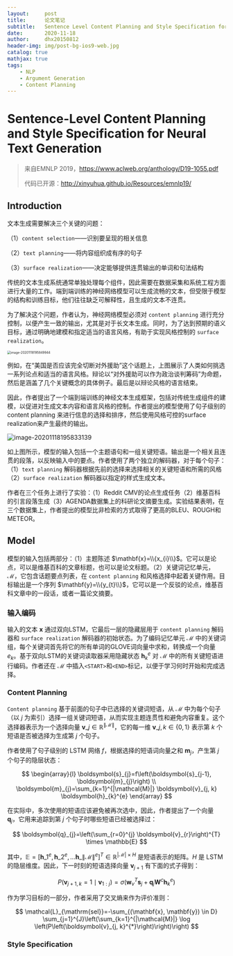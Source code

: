```yaml
---
layout:     post
title:      论文笔记
subtitle:   Sentence Level Content Planning and Style Specification for Neural Text Generation
date:       2020-11-18
author:     dhx20150812
header-img: img/post-bg-ios9-web.jpg
catalog: true
mathjax: true
tags:
    - NLP
    - Argument Generation
    - Content Planning
---
```


# Sentence-Level Content Planning and Style Specification for Neural Text Generation

> 来自EMNLP 2019，<https://www.aclweb.org/anthology/D19-1055.pdf>
>
> 代码已开源：<http://xinyuhua.github.io/Resources/emnlp19/>

##  Introduction

文本生成需要解决三个关键的问题：

（1）`content selection`——识别要呈现的相关信息

（2）`text planning`——将内容组织成有序的句子

（3）`surface realization`——决定能够提供连贯输出的单词和句法结构

传统的文本生成系统通常单独处理每个组件，因此需要在数据采集和系统工程方面进行大量的工作。端到端训练的神经网络模型可以生成流畅的文本，但受限于模型的结构和训练目标，他们往往缺乏可解释性，且生成的文本不连贯。

为了解决这个问题，作者认为，神经网络模型必须对 `content planning` 进行充分控制，以便产生一致的输出，尤其是对于长文本生成。同时，为了达到预期的语义目标，通过明确地建模和指定适当的语言风格，有助于实现风格控制的 `surface realization`。

<img src="https://note.youdao.com/yws/api/personal/file/WEB6e1dcad63165cd7dbb797c0fc3cfef43?method=download&shareKey=f638258f272c5d62e3cb0e11b3f18e81" alt="image-20201118195849944" style="zoom:50%;" />

例如，在“美国是否应该完全切断对外援助”这个话题上，上图展示了人类如何挑选一系列论点和适当的语言风格。辩论以“对外援助可以作为政治谈判筹码”为命题，然后是涵盖了几个关键概念的具体例子。最后是以辩论风格的语言结束。

因此，作者提出了一个端到端训练的神经文本生成框架，包括对传统生成组件的建模，以促进对生成文本内容和语言风格的控制。作者提出的模型使用了句子级别的 content planning 来进行信息的选择和排序，然后使用风格可控的surface realization来产生最终的输出。

![image-20201118195833139](https://note.youdao.com/yws/api/personal/file/WEB692f57f44765614bf437edfda740ff33?method=download&shareKey=846ddcfefc142200b0a34322df1af374)

如上图所示，模型的输入包括一个主题语句和一组关键短语。输出是一个相关且连贯的段落，以反映输入中的要点。作者使用了两个独立的解码器，对于每个句子：（1）`text planning` 解码器根据先前的选择来选择相关的关键短语和所需的风格（2）`surface realization` 解码器以指定的样式生成文本。

作者在三个任务上进行了实验：（1）Reddit CMV的论点生成任务（2）维基百科的引言段落生成（3）AGENDA数据集上的科研论文摘要生成。实验结果表明，在三个数据集上，作者提出的模型比非检索的方式取得了更高的BLEU、ROUGH和METEOR。

## Model

模型的输入包括两部分：（1）主题陈述 $\mathbf{x}=\\{x_{i}\\}$。它可以是论点，可以是维基百科的文章标题，也可以是论文标题。（2）关键词记忆单元，$\mathcal{M}$，它包含话题要点列表，在 `content planning` 和风格选择中起着关键作用。目标输出是一个序列 $\mathbf{y}=\\{y_{t}\\}$，它可以是一个反驳的论点，维基百科文章中的一段话，或者一篇论文摘要。

### 输入编码

输入的文本 $\mathbf{x}$ 通过双向LSTM，它最后一层的隐藏层用于 `content planning` 解码器和  `surface realization` 解码器的初始状态。为了编码记忆单元 $\mathcal{M}$ 中的关键词组，每个关键词首先将它的所有单词的GLOVE词向量中求和，转换成一个向量 $e_{k}$。基于双向LSTM的关键词读取器采用隐藏状态 $\boldsymbol{h}_{k}^{e}$ 对 $\mathcal{M}$ 中的所有关键短语进行编码。作者还在 $\mathcal{M}$ 中插入`<START>`和`<END>`标记，以便于学习何时开始和完成选择。

### Content Planning

`Content planning` 基于前面的句子中已选择的关键词短语，从 $\mathcal{M}$ 中为每个句子（以 $j$ 为索引）选择一组关键词短语，从而实现主题连贯性和避免内容重复。这个选择器表示为一个选择向量 $\boldsymbol{v}\_{j} \in \mathbb{R}^{\|\mathcal{M}\|}$，它的每一维 $\boldsymbol{v}\_{j, k} \in\{0,1\}$ 表示第 $k$ 个短语是否被选择为生成第 $j$ 个句子。

作者使用了句子级别的 LSTM 网络 $f$，根据选择的短语词向量之和 $\boldsymbol{m}_{j}$，产生第 $j$ 个句子的隐层状态：

$$
\begin{array}{l}
\boldsymbol{s}_{j}=f\left(\boldsymbol{s}_{j-1}, \boldsymbol{m}_{j}\right) \\
\boldsymbol{m}_{j}=\sum_{k=1}^{|\mathcal{M}|} \boldsymbol{v}_{j, k} \boldsymbol{h}_{k}^{e}
\end{array}
$$

在实际中，多次使用的短语应该避免被再次选中，因此，作者提出了一个向量 $\boldsymbol{q}_{j}$，它用来追踪到第 $j$ 个句子时哪些短语已经被选择过：

$$
\boldsymbol{q}_{j}=\left(\sum_{r=0}^{j} \boldsymbol{v}_{r}\right)^{T} \times \mathbb{E}
$$

其中，$\mathbb{E}=\left[\boldsymbol{h}\_{1}^{e}, \boldsymbol{h}\_{2}^{e}, \ldots \boldsymbol{h}\_{\|\mathcal{M}\|}^{e}\right]^{T} \in \mathbb{R}^{|\mathcal{M}| \times H}$ 是短语表示的矩阵。$H$ 是 LSTM 的隐层维度。因此，下一时刻的短语选择向量 $\boldsymbol{v}_{j+1}$ 有下面的式子得到：

$$
P\left(\boldsymbol{v}_{j+1, k}=1 \mid \boldsymbol{v}_{1: j}\right)=\sigma\left(\mathbf{w}_{v}^{T} \boldsymbol{s}_{j}+\boldsymbol{q}_{j} \mathbf{W}^{c} \boldsymbol{h}_{k}^{e}\right)
$$

作为学习目标的一部分，作者采用了交叉熵来作为评价准则：

$$
\mathcal{L}_{\mathrm{sel}}=-\sum_{(\mathbf{x}, \mathbf{y}) \in D} \sum_{j=1}^{J}\left(\sum_{k=1}^{|\mathcal{M}|} \log \left(P\left(\boldsymbol{v}_{j, k}^{*}\right)\right)\right)
$$

### Style Specification


